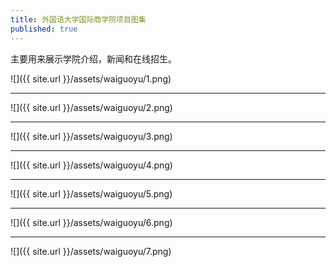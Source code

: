 ```yaml
---
title: 外国语大学国际商学院项目图集
published: true
---
```

主要用来展示学院介绍，新闻和在线招生。

![]({{ site.url }}/assets/waiguoyu/1.png)
* * *
![]({{ site.url }}/assets/waiguoyu/2.png)
* * *
![]({{ site.url }}/assets/waiguoyu/3.png)
* * *
![]({{ site.url }}/assets/waiguoyu/4.png)
* * *
![]({{ site.url }}/assets/waiguoyu/5.png)
* * *
![]({{ site.url }}/assets/waiguoyu/6.png)
* * *
![]({{ site.url }}/assets/waiguoyu/7.png)
